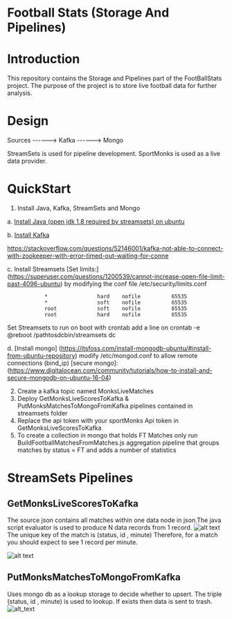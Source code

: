 # Football Stats (Storage And Pipelines)

# Introduction 
This repository contains the Storage and Pipelines part of the FootBallStats project.
The purpose of the project is to store live football data for further analysis.


# Design 

Sources ------> Kafka ------> Mongo 
                                  
StreamSets is used for pipeline development.
SportMonks is used as a live data provider.


# QuickStart 
1.  Install Java, Kafka, StreamSets and Mongo

a. [Install Java (open jdk 1.8 required by streamsets)  on ubuntu](https://www.digitalocean.com/community/tutorials/how-to-install-java-with-apt-on-ubuntu-18-04)
    
b. [Install Kafka](https://www.digitalocean.com/community/tutorials/how-to-install-apache-kafka-on-ubuntu-18-04)

 https://stackoverflow.com/questions/52146001/kafka-not-able-to-connect-with-zookeeper-with-error-timed-out-waiting-for-conne
    
    
c. Install Streamsets 
    [Set limits:] (https://superuser.com/questions/1200539/cannot-increase-open-file-limit-past-4096-ubuntu)
    by modifying the conf file /etc/security/limits.conf
            
                *                hard    nofile          65535
                *                soft    nofile          65535
                root             soft    nofile          65535
                root             hard    nofile          65535
                
    
   Set Streamsets to run on boot with crontab add a line on  crontab -e 
   @reboot  /pathtosdcbin/streamsets dc 

d. [Install mongo]     (https://itsfoss.com/install-mongodb-ubuntu/#install-from-ubuntu-repository)
    modify /etc/mongod.conf to allow remote connections (bind_ip) 
   [secure mongo]:(https://www.digitalocean.com/community/tutorials/how-to-install-and-secure-mongodb-on-ubuntu-16-04)
    
    
2.  Create a kafka topic named MonksLiveMatches
3.  Deploy  GetMonksLiveScoresToKafka & PutMonksMatchesToMongoFromKafka pipelines contained in streamsets folder 
4.  Replace the api token with your sportMonks Api token in GetMonksLiveScoresToKafka
5.  To create a collection in mongo that holds FT Matches only run BuildFootballMatchesFromMatches.js  aggregation pipeline that groups matches by status = FT and adds a number of statistics 

# StreamSets Pipelines 
## GetMonksLiveScoresToKafka 
The source json contains all matches within one data node in json.The java script evaluator is used to produce N data records from 1 record.
![alt text](https://github.com/athanikos/Football_Stats_Storage_And_Pipelines/blob/master/screenshots/GetMonkLiveScoresToKafka_one_to_many.png)
The unique key of the match is (status, id , minute)
Therefore, for a match you should expect to see 1 record per minute. 

![alt text](https://github.com/athanikos/Football_Stats_Storage_And_Pipelines/blob/master/screenshots/GetMonksLiveScoresToKafka.png)
## PutMonksMatchesToMongoFromKafka  
Uses mongo db as a lookup storage to decide whether to upsert. 
The triple (status, id , minute) is used to lookup.
If exists then data is sent to trash.
![alt_text](https://github.com/athanikos/Football_Stats_Storage_And_Pipelines/blob/master/screenshots/PutMonksMatchesToMongoFromKafka.png)












